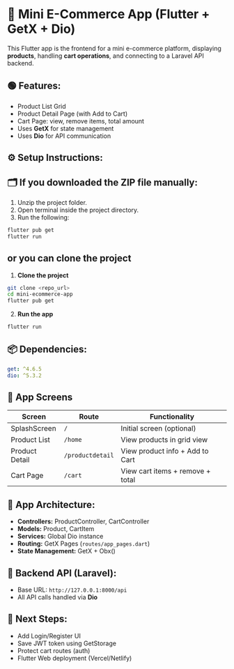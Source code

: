 
# 📱 Mini E-Commerce App (Flutter + GetX + Dio)

This Flutter app is the frontend for a mini e-commerce platform, displaying **products**, handling **cart operations**, and connecting to a Laravel API backend.

## 🟢 Features:
- Product List Grid
- Product Detail Page (with Add to Cart)
- Cart Page: view, remove items, total amount
- Uses **GetX** for state management
- Uses **Dio** for API communication

## ⚙️ Setup Instructions:

## 🗂️ If you downloaded the ZIP file manually:

1. Unzip the project folder.
2. Open terminal inside the project directory.
3. Run the following:

```bash
flutter pub get
flutter run
```

## or you can clone the project


1. **Clone the project**
```bash
git clone <repo_url>
cd mini-ecommerce-app
flutter pub get
```

2. **Run the app**
```bash
flutter run
```

## 📦 Dependencies:

```yaml
get: ^4.6.5
dio: ^5.3.2
```

## 📌 App Screens

| Screen             | Route            | Functionality                      |
|--------------------|------------------|-----------------------------------|
| SplashScreen       | `/`              | Initial screen (optional)         |
| Product List       | `/home`          | View products in grid view        |
| Product Detail     | `/productdetail` | View product info + Add to Cart   |
| Cart Page          | `/cart`          | View cart items + remove + total  |

## 🧠 App Architecture:
- **Controllers:** ProductController, CartController
- **Models:** Product, CartItem
- **Services:** Global Dio instance
- **Routing:** GetX Pages (`routes/app_pages.dart`)
- **State Management:** GetX + Obx()

## 🔗 Backend API (Laravel):
- Base URL: `http://127.0.0.1:8000/api`
- All API calls handled via **Dio**

## 🚀 Next Steps:
- Add Login/Register UI
- Save JWT token using GetStorage
- Protect cart routes (auth)
- Flutter Web deployment (Vercel/Netlify)




